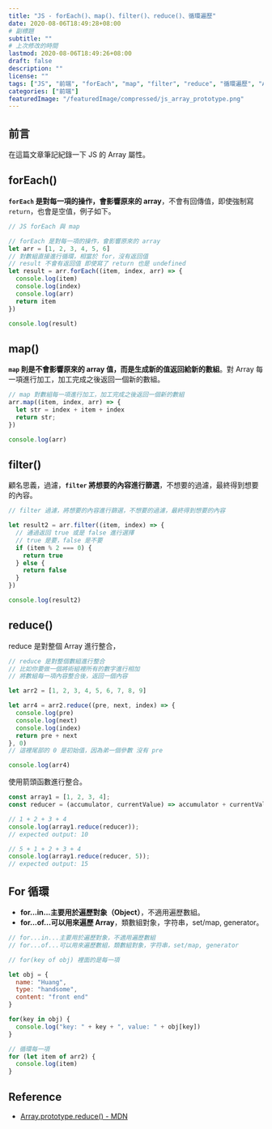 ```yaml
---
title: "JS - forEach()、map()、filter()、reduce()、循環遍歷"
date: 2020-08-06T18:49:28+08:00
# 副標題
subtitle: ""
# 上次修改的時間
lastmod: 2020-08-06T18:49:26+08:00
draft: false
description: ""
license: ""
tags: ["JS", "前端", "forEach", "map", "filter", "reduce", "循環遍歷", "Array"]
categories: ["前端"]
featuredImage: "/featuredImage/compressed/js_array_prototype.png"
---
```


## 前言

在這篇文章筆記紀錄一下 JS 的 Array 屬性。

## forEach()

**`forEach` 是對每一項的操作，會影響原來的 array**，不會有回傳值，即使強制寫 `return`，也會是空值，例子如下。

```js
// JS forEach 與 map

// forEach 是對每一項的操作，會影響原來的 array
let arr = [1, 2, 3, 4, 5, 6]
// 對數組直接進行循環，相當於 for，沒有返回值
// result 不會有返回值 即使寫了 return 也是 undefined
let result = arr.forEach((item, index, arr) => {
  console.log(item)
  console.log(index)
  console.log(arr)
  return item
})

console.log(result)
```

## map()

**`map` 則是不會影響原來的 array 值，而是生成新的值返回給新的數組**。對 Array 每一項進行加工，加工完成之後返回一個新的數組。

```js
// map 對數組每一項進行加工，加工完成之後返回一個新的數組
arr.map((item, index, arr) => {
  let str = index + item + index
  return str;
})

console.log(arr)
```

## filter()

顧名思義，過濾，**`filter` 將想要的內容進行篩選**，不想要的過濾，最終得到想要的內容。

```js
// filter 過濾，將想要的內容進行篩選，不想要的過濾，最終得到想要的內容

let result2 = arr.filter((item, index) => {
  // 通過返回 true 或是 false 進行選擇
  // true 是要，false 是不要
  if (item % 2 === 0) {
    return true
  } else {
    return false
  }
})

console.log(result2)
```

## reduce()

reduce 是對整個 Array 進行整合，

```js
// reduce 是對整個數組進行整合
// 比如你要做一個將術組裡所有的數字進行相加
// 將數組每一項內容整合後，返回一個內容

let arr2 = [1, 2, 3, 4, 5, 6, 7, 8, 9]

let arr4 = arr2.reduce((pre, next, index) => {
  console.log(pre)
  console.log(next)
  console.log(index)
  return pre + next
}, 0)
// 這裡尾部的 0 是初始值，因為弟一個參數 沒有 pre

console.log(arr4)
```

使用箭頭函數進行整合。

```js
const array1 = [1, 2, 3, 4];
const reducer = (accumulator, currentValue) => accumulator + currentValue;

// 1 + 2 + 3 + 4
console.log(array1.reduce(reducer));
// expected output: 10

// 5 + 1 + 2 + 3 + 4
console.log(array1.reduce(reducer, 5));
// expected output: 15
```

## For 循環

- **for...in...主要用於遍歷對象（Object）**，不適用遍歷數組。
- **for...of...可以用來遍歷 Array**，類數組對象，字符串，set/map, generator。

```js
// for...in...主要用於遍歷對象，不適用遍歷數組
// for...of...可以用來遍歷數組，類數組對象，字符串，set/map, generator

// for(key of obj) 裡面的是每一項

let obj = {
  name: "Huang",
  type: "handsome",
  content: "front end"
}

for(key in obj) {
  console.log("key: " + key + ", value: " + obj[key])
}

// 循環每一項
for (let item of arr2) {
  console.log(item)
}
```

## Reference

- [Array.prototype.reduce() - MDN](https://developer.mozilla.org/zh-TW/docs/Web/JavaScript/Reference/Global_Objects/Array/Reduce)
